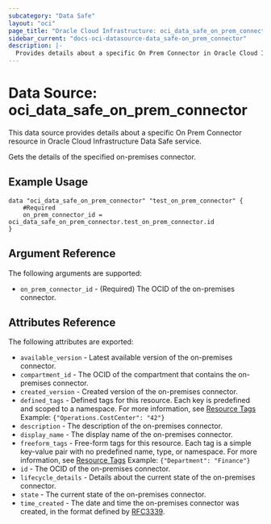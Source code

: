 ```yaml
---
subcategory: "Data Safe"
layout: "oci"
page_title: "Oracle Cloud Infrastructure: oci_data_safe_on_prem_connector"
sidebar_current: "docs-oci-datasource-data_safe-on_prem_connector"
description: |-
  Provides details about a specific On Prem Connector in Oracle Cloud Infrastructure Data Safe service
---
```


# Data Source: oci_data_safe_on_prem_connector
This data source provides details about a specific On Prem Connector resource in Oracle Cloud Infrastructure Data Safe service.

Gets the details of the specified on-premises connector.

## Example Usage

```hcl
data "oci_data_safe_on_prem_connector" "test_on_prem_connector" {
	#Required
	on_prem_connector_id = oci_data_safe_on_prem_connector.test_on_prem_connector.id
}
```

## Argument Reference

The following arguments are supported:

* `on_prem_connector_id` - (Required) The OCID of the on-premises connector.


## Attributes Reference

The following attributes are exported:

* `available_version` - Latest available version of the on-premises connector.
* `compartment_id` - The OCID of the compartment that contains the on-premises connector.
* `created_version` - Created version of the on-premises connector.
* `defined_tags` - Defined tags for this resource. Each key is predefined and scoped to a namespace. For more information, see [Resource Tags](https://docs.cloud.oracle.com/iaas/Content/General/Concepts/resourcetags.htm)  Example: `{"Operations.CostCenter": "42"}` 
* `description` - The description of the on-premises connector.
* `display_name` - The display name of the on-premises connector.
* `freeform_tags` - Free-form tags for this resource. Each tag is a simple key-value pair with no predefined name, type, or namespace. For more information, see [Resource Tags](https://docs.cloud.oracle.com/iaas/Content/General/Concepts/resourcetags.htm)  Example: `{"Department": "Finance"}` 
* `id` - The OCID of the on-premises connector.
* `lifecycle_details` - Details about the current state of the on-premises connector.
* `state` - The current state of the on-premises connector.
* `time_created` - The date and time the on-premises connector was created, in the format defined by [RFC3339](https://tools.ietf.org/html/rfc3339).

